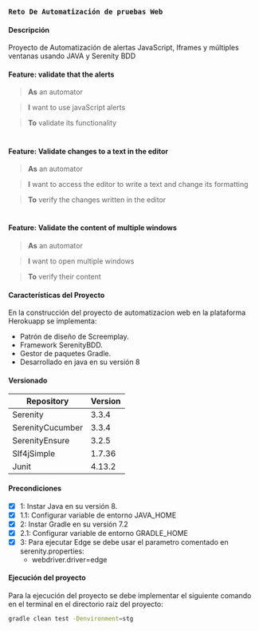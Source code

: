### `Reto De Automatización de pruebas Web`

#### Descripción

Proyecto de Automatización de alertas JavaScript, Iframes y múltiples ventanas usando JAVA y Serenity BDD

#### Feature: validate that the alerts

> **As** an automator

> **I** want to use javaScript alerts

> **To** validate its functionality

#
#### Feature: Validate changes to a text in the editor

> **As** an automator

> **I** want to access the editor to write a text and change its formatting

> **To** verify the changes written in the editor

#
#### Feature: Validate the content of multiple windows
> **As** an automator

> **I** want to open multiple windows

> **To** verify their content

#### Características del Proyecto

En la construcción del proyecto de automatizacion web en la plataforma Herokuapp se implementa:

- Patrón de diseño de Screemplay.
- Framework SerenityBDD.
- Gestor de paquetes Gradle.
- Desarrollado en java en su versión 8

#### Versionado

| Repository       | Version |
|------------------|---------|
| Serenity         | 3.3.4   |
| SerenityCucumber | 3.3.4   |
| SerenityEnsure   | 3.2.5   |
| Slf4jSimple      | 1.7.36  |
| Junit            | 4.13.2  |

#### Precondiciones

- [x] 1: Instar Java en su versión 8.
- [x] 1.1: Configurar variable de entorno JAVA_HOME
- [x] 2: Instar Gradle en su versión 7.2
- [x] 2.1: Configurar variable de entorno GRADLE_HOME
- [x] 3: Para ejecutar Edge se debe usar el parametro comentado en serenity.properties:
  - webdriver.driver=edge


#### Ejecución del proyecto

Para la ejecución del proyecto se debe implementar el siguiente comando en el terminal en el directorio raíz del proyecto:

```sh
gradle clean test -Denvironment=stg
```

